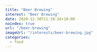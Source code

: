```yaml
---
title: "Beer Brewing"
interest: "Beer Brewing"
date: 2020-12-30T11:10:26+10:00
noindex: true
url: "/beer-brewing"
imageUrl: "/interests/beer-brewing.jpg"
categories:
  - food
---
```

